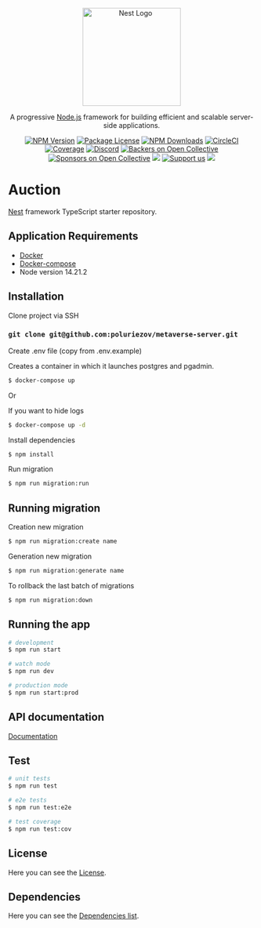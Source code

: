 <p align="center">
  <a href="http://nestjs.com/" target="blank"><img src="https://nestjs.com/img/logo-small.svg" width="200" alt="Nest Logo" /></a>
</p>

[circleci-image]: https://img.shields.io/circleci/build/github/nestjs/nest/master?token=abc123def456
[circleci-url]: https://circleci.com/gh/nestjs/nest

  <p align="center">A progressive <a href="http://nodejs.org" target="_blank">Node.js</a> framework for building efficient and scalable server-side applications.</p>
    <p align="center">
<a href="https://www.npmjs.com/~nestjscore" target="_blank"><img src="https://img.shields.io/npm/v/@nestjs/core.svg" alt="NPM Version" /></a>
<a href="https://www.npmjs.com/~nestjscore" target="_blank"><img src="https://img.shields.io/npm/l/@nestjs/core.svg" alt="Package License" /></a>
<a href="https://www.npmjs.com/~nestjscore" target="_blank"><img src="https://img.shields.io/npm/dm/@nestjs/common.svg" alt="NPM Downloads" /></a>
<a href="https://circleci.com/gh/nestjs/nest" target="_blank"><img src="https://img.shields.io/circleci/build/github/nestjs/nest/master" alt="CircleCI" /></a>
<a href="https://coveralls.io/github/nestjs/nest?branch=master" target="_blank"><img src="https://coveralls.io/repos/github/nestjs/nest/badge.svg?branch=master#9" alt="Coverage" /></a>
<a href="https://discord.gg/G7Qnnhy" target="_blank"><img src="https://img.shields.io/badge/discord-online-brightgreen.svg" alt="Discord"/></a>
<a href="https://opencollective.com/nest#backer" target="_blank"><img src="https://opencollective.com/nest/backers/badge.svg" alt="Backers on Open Collective" /></a>
<a href="https://opencollective.com/nest#sponsor" target="_blank"><img src="https://opencollective.com/nest/sponsors/badge.svg" alt="Sponsors on Open Collective" /></a>
  <a href="https://paypal.me/kamilmysliwiec" target="_blank"><img src="https://img.shields.io/badge/Donate-PayPal-ff3f59.svg"/></a>
    <a href="https://opencollective.com/nest#sponsor"  target="_blank"><img src="https://img.shields.io/badge/Support%20us-Open%20Collective-41B883.svg" alt="Support us"></a>
  <a href="https://twitter.com/nestframework" target="_blank"><img src="https://img.shields.io/twitter/follow/nestframework.svg?style=social&label=Follow"></a>
</p>
  <!--[![Backers on Open Collective](https://opencollective.com/nest/backers/badge.svg)](https://opencollective.com/nest#backer)
  [![Sponsors on Open Collective](https://opencollective.com/nest/sponsors/badge.svg)](https://opencollective.com/nest#sponsor)-->

# **Auction**

[Nest](https://github.com/nestjs/nest) framework TypeScript starter repository.

## Application Requirements
* [Docker](https://docs.docker.com/get-docker/)
* [Docker-compose](https://docs.docker.com/compose/install/)
* Node version 14.21.2

## Installation

Clone project via SSH
### `git clone git@github.com:poluriezov/metaverse-server.git`

Create .env file (copy from .env.example)

Creates a container in which it launches postgres and pgadmin.

```bash
$ docker-compose up
```

Or

If you want to hide logs

```bash
$ docker-compose up -d
```

Install dependencies

```bash
$ npm install
```

Run migration

```bash
$ npm run migration:run
```

## Running migration

Creation new migration

```bash
$ npm run migration:create name
```

Generation new migration

```bash
$ npm run migration:generate name
```

To rollback the last batch of migrations

```bash
$ npm run migration:down
```

## Running the app

```bash
# development
$ npm run start
```

```bash
# watch mode
$ npm run dev
```

```bash
# production mode
$ npm run start:prod
```

## API documentation
[Documentation](http://localhost:3003/api/docs)

## Test

```bash
# unit tests
$ npm run test

# e2e tests
$ npm run test:e2e

# test coverage
$ npm run test:cov
```

## License

Here you can see the [License](LICENSE.md).

## Dependencies

Here you can see the [Dependencies list](LICENSE-DEPENDENCIES.json).
